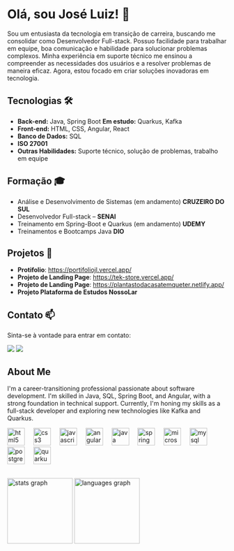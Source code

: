 # Olá, sou José Luiz! 👋
Sou um entusiasta da tecnologia em transição de carreira, buscando me consolidar como Desenvolvedor Full-stack. Possuo facilidade para trabalhar em equipe, boa comunicação e habilidade para solucionar problemas complexos. Minha experiência em suporte técnico me ensinou a compreender as necessidades dos usuários e a resolver problemas de maneira eficaz. Agora, estou focado em criar soluções inovadoras em tecnologia.

## Tecnologias 🛠️
- **Back-end:** Java, Spring Boot **Em estudo:** Quarkus, Kafka
- **Front-end:** HTML, CSS, Angular, React
- **Banco de Dados:** SQL
- **ISO 27001**
- **Outras Habilidades:** Suporte técnico, solução de problemas, trabalho em equipe

## Formação 🎓
- Análise e Desenvolvimento de Sistemas (em andamento) **CRUZEIRO DO SUL**
- Desenvolvedor Full-stack – **SENAI**
- Treinamento em Spring-Boot e Quarkus (em andamento) **UDEMY**
- Treinamentos e Bootcamps Java **DIO**

## Projetos 🚀
- **Protifolio**: https://portifoliojl.vercel.app/
- **Projeto de Landing Page**: https://tek-store.vercel.app/
- **Projeto de Landing Page**: https://plantastodacasatemqueter.netlify.app/
- **Projeto Plataforma de Estudos NossoLar**

## Contato 📫
Sinta-se à vontade para entrar em contato:
<div> 
  <a href="mailto:joseluiz.smarques@gmail.com"><img src="https://img.shields.io/badge/-Gmail-%23333?style=for-the-badge&logo=gmail&logoColor=white" target="_blank"></a>
  <a href="https://www.linkedin.com/in/joseluizs" target="_blank"><img src="https://img.shields.io/badge/-LinkedIn-%230077B5?style=for-the-badge&logo=linkedin&logoColor=white" target="_blank"></a> 
</div>


## About Me
I'm a career-transitioning professional passionate about software development. I'm skilled in Java, SQL, Spring Boot, and Angular, with a strong foundation in technical support. Currently, I'm honing my skills as a full-stack developer and exploring new technologies like Kafka and Quarkus.

<div align="left">
  <img src="https://cdn.jsdelivr.net/gh/devicons/devicon/icons/html5/html5-original.svg" height="40" alt="html5 logo"  />
  <img width="12" />
  <img src="https://cdn.jsdelivr.net/gh/devicons/devicon/icons/css3/css3-original.svg" height="40" alt="css3 logo"  />
  <img width="12" />
  <img src="https://cdn.jsdelivr.net/gh/devicons/devicon/icons/javascript/javascript-original.svg" height="40" alt="javascript logo"  />
  <img width="12" />
  <img src="https://cdn.jsdelivr.net/gh/devicons/devicon/icons/angularjs/angularjs-original.svg" height="40" alt="angularjs logo"  />
  <img width="12" />
  <img src="https://cdn.jsdelivr.net/gh/devicons/devicon/icons/java/java-original.svg" height="40" alt="java logo"  />
  <img width="12" />
  <img src="https://cdn.jsdelivr.net/gh/devicons/devicon/icons/spring/spring-original.svg" height="40" alt="spring logo"  />
  <img width="12" />
  <img src="https://cdn.jsdelivr.net/gh/devicons/devicon/icons/microsoftsqlserver/microsoftsqlserver-plain.svg" height="40" alt="microsoftsqlserver logo"  />
  <img width="12" />
  <img src="https://cdn.jsdelivr.net/gh/devicons/devicon/icons/mysql/mysql-original.svg" height="40" alt="mysql logo"  />
  <img width="12" />
  <img src="https://cdn.jsdelivr.net/gh/devicons/devicon/icons/postgresql/postgresql-original.svg" height="40" alt="postgresql logo"  />
  <img width="12" />
  <img src="https://cdn.jsdelivr.net/gh/devicons/devicon/icons/quarkus/quarkus-original.svg" height="40" alt="quarkus logo"  />
  <img width="12" /> 
</div>

##

<div>
  <img src="https://github-readme-stats.vercel.app/api?username=joseluizs&hide_title=false&hide_rank=false&show_icons=true&include_all_commits=true&count_private=true&disable_animations=false&theme=dracula&locale=en&hide_border=false&order=1" height="150" alt="stats graph"  />
  <img src="https://github-readme-stats.vercel.app/api/top-langs?username=joseluizs&locale=en&hide_title=false&layout=compact&card_width=320&langs_count=5&theme=dracula&hide_border=false&order=2" height="150" alt="languages graph"  />
</div>

###

